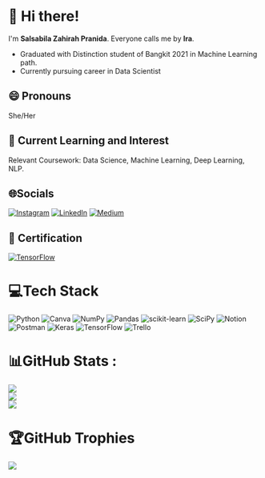 # 👋 Hi there!
  
  I'm **Salsabila Zahirah Pranida**. Everyone calls me by **Ira**. 
  - Graduated with Distinction student of Bangkit 2021 in Machine Learning path.
  - Currently pursuing career in Data Scientist

## 😄 Pronouns
She/Her

## 👀 Current Learning and Interest
  Relevant Coursework: Data Science, Machine Learning, Deep Learning, NLP.
  
## 🌐Socials
[![Instagram](https://img.shields.io/badge/Instagram-%23E4405F.svg?logo=Instagram&logoColor=white)](https://instagram.com/alrifaah) [![LinkedIn](https://img.shields.io/badge/LinkedIn-%230077B5.svg?logo=linkedin&logoColor=white)](https://www.linkedin.com/in/irasalsabila)
[![Medium](https://img.shields.io/badge/medium-%23292929.svg?&style=for-the-badge&logo=medium&logoColor=white)](https://medium.com/@irasalsabila)

## 📑 Certification
[![TensorFlow](https://api.accredible.com/v1/frontend/credential_website_embed_image/badge/56233448)](https://api.accredible.com/v1/frontend/credential_website_embed_image/certificate/56233448)

# 💻Tech Stack
![Python](https://img.shields.io/badge/python-3670A0?style=for-the-badge&logo=python&logoColor=ffdd54) ![Canva](https://img.shields.io/badge/Canva-%2300C4CC.svg?style=for-the-badge&logo=Canva&logoColor=white) 	 ![NumPy](https://img.shields.io/badge/numpy-%23013243.svg?style=for-the-badge&logo=numpy&logoColor=white) ![Pandas](https://img.shields.io/badge/pandas-%23150458.svg?style=for-the-badge&logo=pandas&logoColor=white) ![scikit-learn](https://img.shields.io/badge/scikit--learn-%23F7931E.svg?style=for-the-badge&logo=scikit-learn&logoColor=white) ![SciPy](https://img.shields.io/badge/SciPy-%230C55A5.svg?style=for-the-badge&logo=scipy&logoColor=%white) ![Notion](https://img.shields.io/badge/Notion-%23000000.svg?style=for-the-badge&logo=notion&logoColor=white) ![Postman](https://img.shields.io/badge/Postman-FF6C37?style=for-the-badge&logo=postman&logoColor=white) ![Keras](https://img.shields.io/badge/Keras-%23D00000.svg?style=for-the-badge&logo=Keras&logoColor=white) ![TensorFlow](https://img.shields.io/badge/TensorFlow-%23FF6F00.svg?style=for-the-badge&logo=TensorFlow&logoColor=white) ![Trello](https://img.shields.io/badge/Trello-%23026AA7.svg?style=for-the-badge&logo=Trello&logoColor=white)

# 📊GitHub Stats :
![](https://github-readme-stats.vercel.app/api?username=irasalsabila&theme=tokyonight&hide_border=true&include_all_commits=true&count_private=true)<br/>
![](https://github-readme-streak-stats.herokuapp.com/?user=irasalsabila&theme=tokyonight&hide_border=true)<br/>
![](https://github-readme-stats.vercel.app/api/top-langs/?username=irasalsabila&theme=tokyonight&hide_border=true&include_all_commits=true&count_private=true&layout=compact)

# 🏆GitHub Trophies
![](https://github-profile-trophy.vercel.app/?username=irasalsabila&theme=discord&no-frame=true&no-bg=true&margin-w=4)
